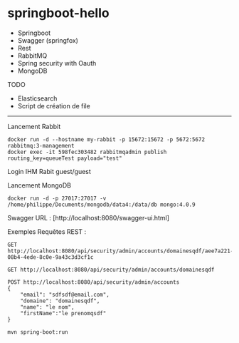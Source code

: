 # springboot-hello

* Springboot
* Swagger (springfox)
* Rest
* RabbitMQ
* Spring security with Oauth
* MongoDB 

TODO
* Elasticsearch 
* Script de création de file
--------------------------------------------

Lancement Rabbit

```
docker run -d --hostname my-rabbit -p 15672:15672 -p 5672:5672 rabbitmq:3-management
docker exec -it 598fec303482 rabbitmqadmin publish routing_key=queueTest payload="test"
```
Login IHM Rabit guest/guest

Lancement MongoDB
```
docker run -d -p 27017:27017 -v /home/philippe/Documents/mongodb/data4:/data/db mongo:4.0.9
```

Swagger URL : [http://localhost:8080/swagger-ui.html]

Exemples Requêtes REST :

```
GET http://localhost:8080/api/security/admin/accounts/domainesqdf/aee7a221-08b4-4ede-8c0e-9a43c3d3cf1c
```

```
GET http://localhost:8080/api/security/admin/accounts/domainesqdf
```

```
POST http://localhost:8080/api/security/admin/accounts
{
	"email": "sdfsdf@email.com",
	"domaine": "domainesqdf",
	"name": "le nom",
	"firstName":"le prenomqsdf"
}
```

```
mvn spring-boot:run
```
